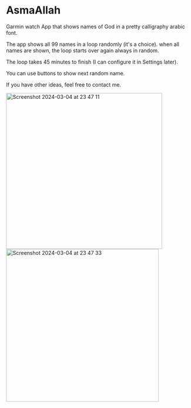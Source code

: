 # AsmaAllah
Garmin watch App that shows names of God in a pretty calligraphy arabic font.

The app shows all 99 names in a loop randomly (it's a choice). when all names are shown, the loop starts over again always in random.

The loop takes 45 minutes to finish (I can configure it in Settings later).

You can use buttons to show next random name.

If you have other ideas, feel free to contact me.

<img width="424" alt="Screenshot 2024-03-04 at 23 47 11" src="https://github.com/bbary/AsmaAllah/assets/5758100/641404c7-3c93-4e51-a3c9-fd26e9bb7ba6">

<img width="415" alt="Screenshot 2024-03-04 at 23 47 33" src="https://github.com/bbary/AsmaAllah/assets/5758100/6f291715-beae-4b1b-92c6-a3490595a672">

